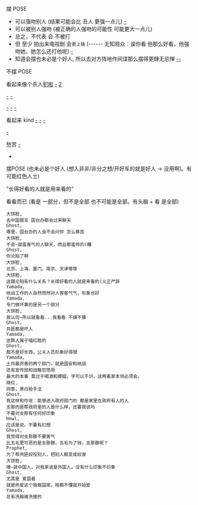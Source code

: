 
摆 POSE
- 可以强吻别人 (结果可能会比 丑人 更强一点儿) [-](https://twitter.com/ezriiaa/status/874808503583596544)
- 可以被别人强吻 (被正确的人强吻的可能性 可能更大一点儿)
- 总之，不代表 会 不被打
- 但 至少 拍出来电视剧 会`更上镜` (------ 无知观众：诶你看 他那么好看，他强吻她，她怎么还打他呢) [-](https://github.com/7900ms/000nottheater_deserted_systemlibrary/blob/master/supplementary/week-更上镜.md)
- 知道会摆也未必是个好人, 所以去对方阵地作间谍那么摆得更肆无忌惮 [-](https://github.com/7900ms/000nottheater_deserted_systemlibrary/blob/master/did/dido/1.md#红色人士也会摆POSE)[-](https://github.com/7900ms/000nottheater_deserted_systemlibrary/blob/master/supplementary/tram-window.md#有“这副好身躯-赋予其意义”的--身份的对抗-和红色人士对抗)

不摆 POSE

看起来像个杀人[犯](https://twitter.com/fox6now/status/873373376676548613)[啦](https://twitter.com/LostAtHogwarts/status/874037185774616576) [-](https://twitter.com/fox6now/status/874175723828916225) [2](https://twitter.com/fox6now/status/874100652892409857)

[-](https://twitter.com/fox6now/status/874086971009892352)
[-](https://twitter.com/jcsachs/status/874080269661347840)

[-](https://twitter.com/fox6now/status/873835966997422080)
[-](https://twitter.com/fox6now/status/873768032660750337)
[-](https://twitter.com/fox6now/status/873641640975585280)

看起来 kind
[-](https://twitter.com/fox6now/status/874019383378661376)
[-](https://twitter.com/angelicaduria/status/873885075141775360)
[-](https://twitter.com/angelicaduria/status/873874755547537408)

[-](https://twitter.com/fox6now/status/873734606427697152)

愁苦
[-](https://twitter.com/fox6now/status/873473580612419584)

-

摆POSE (也未必是个好人 (想入非非/非分之想/开好车的就是好人 -> 没用啊)。有可能红色人士)

“长得好看的人就是用来看的”

看看而已 (看是 一部分，但不是全部 也不可能是全部。有头脑 + 看 是全部)

```
大饼脸,
去中国展览 国台办都会过来聊天
Ghost,
哪里，国台办的人会不会问你 怎么移民
大饼脸,
不会~就蛮客气的人聊天，而且都蛮帅的(糟
Ghost,
你沦陷了啊
大饼脸,
北京、上海、厦门、南京、天津等等
大饼脸,
这跟沦陷有什么关系？长得好看的人就是来看的(义正严辞
Yamada,
统战工作的人自然而然对人客客气气，形象也好
Yamada,
专门做坏事的是另一个部分
大饼脸,
我认同~所以就看看...我看看 不摸不摸
Ghost,
共匪都是坏人
Yamada,
这群人属于唱红脸的
Ghost,
都不是好东西，公关人员形象好得很
Yamada,
土共最厉害的两个部门，就是国安和统战
还有宣传部和战略忽悠局
最大的本事 莫过于喝酒和嫖娼，字可以不识，这两看家本领必须会。
晓红,
同意，黑白脸手法
Ghost,
我这样和你说：能够进入政府部门的 都是家里在政府有人的人
支那的匪帮政府里的人是什么样，还要我说吗
不要对支那有任何好印象
Howl,
应该是说，不要有幻想
Ghost,
我觉得对支那豚不要客气
比五毛更可恶的是支那豚，五毛为了钱，支那豚呢？
Prophet,
为了帮共匪奴役别人，把别人都变成奴隶
大饼脸,
噗~就中国人，对我来说是外国人。没有什么印象不印象
Ghost,
尤其是 爱国者
就是热爱这个独裁国家。啥都不懂就开始爱
Yamada,
总有洗脑被洗傻的
```




